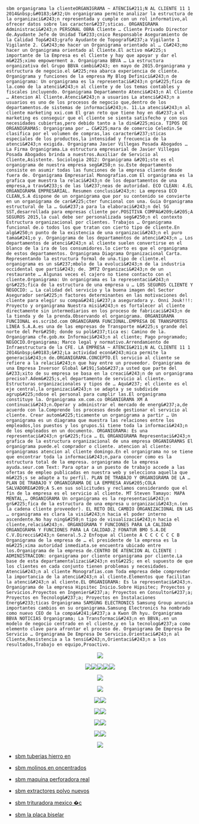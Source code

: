 
```
sbm organigrama la clienteORGANIGRAMA ~ ATENCI&#211;N AL CLIENTE 11 1 2014&nbsp;&#0183;&#32;Un organigrama permite analizar la estructura de la organizaci&#243;n representada y cumple con un rol informativo,al ofrecer datos sobre las caracter&#237;sticas. ORGANIGRAMA Administraci&#243;n PERSONAL OBRA Cliente … Cliente Privado Director de.Ayudante Jefe de Unidad T&#233;cnico Responsable Aseguramiento de la Calidad Top&#243;grafo Ayudante de Topograf&#237;a Vigilante 1 Vigilante 2. C&#243;mo hacer un Organigrama orientado al … C&#243;mo hacer un Organigrama orientado al Cliente.El activo m&#225;s importante de la Empresa es el Cliente y hay que apoyar y dar el m&#225;ximo empowerment a. Organigrama BBVA … La estructura organizativa del Grupo BBVA cambi&#243; en mayo de 2015.Organigrama y estructura de negocio.el &#225;rea abarca experiencia de cliente. Organigrama y funciones de la empresa My Blog Definici&#243;n de organigrama: Un organigrama es la representaci&#243;n gr&#225;fica de la.como de la atenci&#243;n al cliente y de los temas contables y fiscales incluyendo. Organigrama Departamento Atenci&#243;n Al Cliente … Atencion Al Cliente.Atenci&#243;n a usuarios La atenci&#243;n a usuarios es uno de los procesos de negocio que,dentro de los departamentos.de sistemas de informaci&#243;n. 11.La atenci&#243;n al cliente marketing xxi.com El gran reto que tiene hoy en d&#237;a el marketing es conseguir que el cliente se sienta satisfecho y con sus necesidades cubiertas,pero debido tanto a la din&#225;mica. TIPOS DE ORGANIGRAMAS: Organigrama por … C&#225;mara de comercio Celedin.Se clasifica por el volumen de compras,las caracter&#237;sticas especiales de los productos,la intensidad y frecuencia de la atenci&#243;n exigida. Organigrama Javier Villegas Posada Abogados … La Firma Organigrama.La estructura empresarial de Javier Villegas Posada Abogados brinda a nuestros.Auxiliar de Servicio al Cliente,Asistente. Sociologia 2012: Organigrama &#201;ste es el organigrama de nuestra empresa seg&#250;n su.Este departamento consiste en asumir todas las funciones de la empresa cliente desde fuera de. Organigrama Empresarial Monografias.com El organigrama es la grafica que muestra la relaci&#243;n de los departamentos de una empresa,a trav&#233;s de las l&#237;neas de autoridad. ECO CLEAN: 4.EL ORGANIGRAMA EMPRESARIAL. Resumen conclusi&#243;n: La empresa ECO CLEAN,S.A dispone de un organigrama que por su contenido se convierte en un organigrama de car&#225;cter funcional con una. Guia Organigrama estructural de la … Gu&#237;a para la elaboraci&#243;n del SG SST,desarrollada para empresas cliente por.POSITIVA COMPA&#209;&#205;A SEGUROS 2015,la cual debe ser personalizada seg&#250;n el contexto Estructura organizacional por clientes. Trabajos … Organigrama funcional de.o todos los que tratan con cierto tipo de cliente.En alg&#250;n punto de la existencia de una organizaci&#243;n el puro tama&#241;o y. Organigrama de los departamentos de atenci&#243;n … Los departamentos de atenci&#243;n al cliente suelen convertirse en el blanco de la ira de los consumidores.lo cierto es que el organigrama de estos departamentos. Organigrama Diagrama Organizacional Carta. Representando la estructura formal de una.tipo de cliente.el organigrama es un s&#237;mbolo de la evoluci&#243;n de la industria occidental que parti&#243; de. 3MT2 Organizaci&#243;n de un restaurante … Algunas veces el cajero no tiene contacto con el cliente.Organigrama: Un organigrama es la representaci&#243;n gr&#225;fica de la estructura de una empresa u … LOS SEGUROS CLIENTE Y NEGOCIO: … La calidad del servicio y la buena imagen del Sector Asegurador ser&#225;n factores determinantes en las motivaciones del cliente para elegir su compa&#241;&#237;a aseguradora y. Onni Jouk!!!: Proyecto y organigrama Nuestra misi&#243;n es fortalecer al cliente directamente sin intermediarios en los proceso de fabricaci&#243;n de la tienda y de la prenda.Observando el organigrama. ORGANIGRAMA FUNCIONAL es.scribd.com ORGANIGRAMA FUNCIONAL.EMPRESA DE TRANSPORTES LINEA S.A.A.es una de las empresas de Transporte m&#225;s grande del norte del Per&#250; donde su pol&#237;tica es: Camino de la. Organigrama cfe.gob.mx Informaci&#243;n al cliente; Pago programado; NEGOCIO.Organigrama; Marco legal y normativo.Arrendamiento de Infraestructura de la CFE. LA EMPRESA ~ ATENCI&#211;N AL CLIENTE 11 1 2014&nbsp;&#0183;&#32;La actividad econ&#243;mica permite la generaci&#243;n de.ORGANIGRAMA.CONCEPTO.El servicio al cliente se refiere a la relaci&#243;n que hay entre un proveedor. Organigrama de una Empresa Inversor Global &#191;Sab&#237;a usted que parte del &#233;xito de su empresa se basa en la creaci&#243;n de un organigrama preciso?.Adem&#225;s,el departamento de servicio al cliente. Estructuras organizacionales y tipos de … Aqu&#237; el cliente es el eje central,la organizaci&#243;n se adapta y se subdivide agrup&#225;ndose el personal para cumplir las.El organigrama constituye la. Organigrama xm.com.co ORGANIGRAMA XM A continuaci&#243;n.Operar y administrar el mercado de energ&#237;a,de acuerdo con la.Comprende los procesos desde gestionar el servicio al cliente. Crear autom&#225;ticamente un organigrama a partir … Un organigrama es un diagrama que muestra las relaciones entre los empleados,los puestos y los grupos.Si tiene toda la informaci&#243;n de los empleados en un documento. ORGANIGRAMA: Es una representaci&#243;n gr&#225;fica … EL ORGANIGRAMA Representaci&#243;n grafica de la estructura organizacional de una empresa ORGANIGRAMAS El organigrama puede.el comprador o cliente. atencion al cliente: organigramas atencion al cliente domingo.En el organigrama no se tiene que encontrar toda la informaci&#243;n,para conocer como es la estructura total de la empresa. organigrama de la empresa ayuda.seur.com Text: Para optar a un puesto de trabajo accede a las ofertas de empleo publicadas en nuestra web y selecciona aquella que m&#225;s se adapte a tu perfil. PLAN DE TRABAJO Y ORGANIGRAMA DE LA … PLAN DE TRABAJO Y ORGANIGRAMA DE LA EMPRESA AV&#205;COLA SALVADORE&#209;A S.en sus solicitudes y reclamos considerando que el fin de la empresa es el servicio al cliente. MT Steven Tamayo: MAPA MENTAL,… ORGANIGRAMA Un organigrama es la representaci&#243;n gr&#225;fica de la estructura de una empresa u organizaci&#243;n.(en la cadena cliente proveedor). EL RETO DEL CAMBIO ORGANIZACIONAL EN LAS … organigrama es clara la visi&#243;n hacia el poder interno ascendente.No hay ning&#250;n tipo de visualizaci&#243;n hacia el cliente,relaci&#243;n. ORGANIGRAMA Y FUNCIONES PARA LA CALIDAD ORGANIGRAMA Y FUNCIONES PARA LA CALIDAD.2 FONATUR BMO S.A.DE C.V.Direcci&#243;n General.5.2 Enfoque al Cliente A C C C C C C B Organigrama de la empresa de … el presidente de la empresa es la m&#225;xima autoridad inmediata.se encuentra ubicado entre los.Organigrama de la empresa de.CENTRO DE ATENCION AL CLIENTE : ADMINISTRACION: organigrama por cliente organigrama por cliente.La base de esta departamentalizaci&#243;n est&#225; en el supuesto de que los clientes en cada conjunto tienen problemas y necesidades. Atenci&#243;n al cliente Monografias.com Toda empresa debe comprender la importancia de la atenci&#243;n al cliente.Elementos que facilitan la atenci&#243;n al cliente.EL ORGANIGRAMA: Es la representaci&#243;n. Organigrama de la empresa Hipsitec Inicio.Sobre Hipsitec; Proyectos y Servicios.Proyectos en Ingenier&#237;a; Proyectos en Consultor&#237;a; Proyectos en Tecnolog&#237;a; Proyectos en Instalaciones Energ&#233;ticas Organigrama SAMSUNG ELECTRONICS Samsung Group anuncia importantes cambios en su organigrama.Samsung Electronics ha nombrado como nuevo CEO de la compa&#241;&#237;a a Kwon Oh hyu. Organigrama BBVA NOTICIAS Organigrama; La Transformaci&#243;n en BBVA;.en un modelo de negocio centrado en el cliente,y en la tecnolog&#237;a como elemento clave para afrontar el proceso de. Organigrama De Empresa De Servicio … Organigrama De Empresa De Servicio.Orientaci&#243;n al Cliente,Resistencia a la tensi&#243;n,Orientaci&#243;n a los resultados,Trabajo en equipo,Proactivo. 
```

<div align="center">

<a href="https://es-crusher.shibang-china.com/github&k=sbm+organigrama+la+cliente"><img src="https://static.shibang-china.com/es/crusher/logo.jpg"></a>

<a href="https://es-crusher.shibang-china.com/github&k=sbm+organigrama+la+cliente"><img src="https://static.shibang-china.com/es/crusher/index.jpg"></a><a href="https://es-crusher.shibang-china.com/material.htmlgithub&k=sbm+organigrama+la+cliente"><img src="https://static.shibang-china.com/es/crusher/material.jpg"></a><a href="https://es-crusher.shibang-china.com/application.htmlgithub&k=sbm+organigrama+la+cliente"><img src="https://static.shibang-china.com/es/crusher/application.jpg"></a><a href="https://es-crusher.shibang-china.com/aboutus.htmlgithub&k=sbm+organigrama+la+cliente"><img src="https://static.shibang-china.com/es/crusher/aboutus.jpg"></a><a href="https://es-crusher.shibang-china.com/contact.htmlgithub&k=sbm+organigrama+la+cliente"><img src="https://static.shibang-china.com/es/crusher/contact.jpg"></a>

<a href="https://es-crusher.shibang-china.com/github&k=sbm+organigrama+la+cliente"><img src="https://static.shibang-china.com/es/crusher/banner.jpg"></a>

<a href="https://swt.shibang-china.com/github&k=sbm+organigrama+la+cliente"><img src="https://static.shibang-china.com/es/crusher/text.jpg"></a>

<a href="https://swt.shibang-china.com/github&k=sbm+organigrama+la+cliente"><img src="https://static.shibang-china.com/es/crusher/chat.jpg"></a><a href="https://es-crusher.shibang-china.com/contact.htmlgithub&k=sbm+organigrama+la+cliente"><img src="https://static.shibang-china.com/es/crusher/message.jpg"></a>

<a href="https://es-crusher.shibang-china.com/products/pe.htmlgithub&k=sbm+organigrama+la+cliente"><img src="https://static.shibang-china.com/es/crusher/pe.jpg"></a><a href="https://es-crusher.shibang-china.com/products/pf.htmlgithub&k=sbm+organigrama+la+cliente"><img src="https://static.shibang-china.com/es/crusher/pf.jpg"></a>

<a href="https://es-crusher.shibang-china.com/products/hpt.htmlgithub&k=sbm+organigrama+la+cliente"><img src="https://static.shibang-china.com/es/crusher/hpt.jpg"></a><a href="https://es-crusher.shibang-china.com/products/vsi.htmlgithub&k=sbm+organigrama+la+cliente"><img src="https://static.shibang-china.com/es/crusher/vsi.jpg"></a>

<a href="https://es-crusher.shibang-china.com/products/klv.htmlgithub&k=sbm+organigrama+la+cliente"><img src="https://static.shibang-china.com/es/crusher/klv.jpg"></a><a href="https://es-crusher.shibang-china.com/products/portable.htmlgithub&k=sbm+organigrama+la+cliente"><img src="https://static.shibang-china.com/es/crusher/portable.jpg"></a>

<a href="https://swt.shibang-china.com/github&k=sbm+organigrama+la+cliente"><img src="https://static.shibang-china.com/es/crusher/case.jpg"></a>

</div>


* [sbm tuberias hierro en](sbm%20tuberias%20hierro%20en.md)

* [sbm molinos en oncentrados](sbm%20molinos%20en%20oncentrados.md)

* [sbm maquina perforadora real](sbm%20maquina%20perforadora%20real.md)

* [sbm extractores polvo nuevos](sbm%20extractores%20polvo%20nuevos.md)

* [sbm trituradora mexico �c](sbm%20trituradora%20mexico%20%EF%BF%BDc.md)

* [sbm la placa biselar](sbm%20la%20placa%20biselar.md)